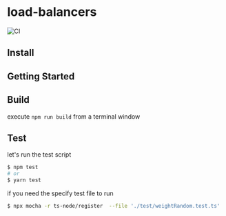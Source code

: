 # load-balancers 
![CI](https://github.com/xu8511831/load-balancers/workflows/CI/badge.svg)

## Install


## Getting Started



## Build

execute `npm run build` from a terminal window

## Test

let's run the test script

```bash
$ npm test
# or
$ yarn test
```

if you need the specify test file to run

```bash
$ npx mocha -r ts-node/register  --file './test/weightRandom.test.ts'
```